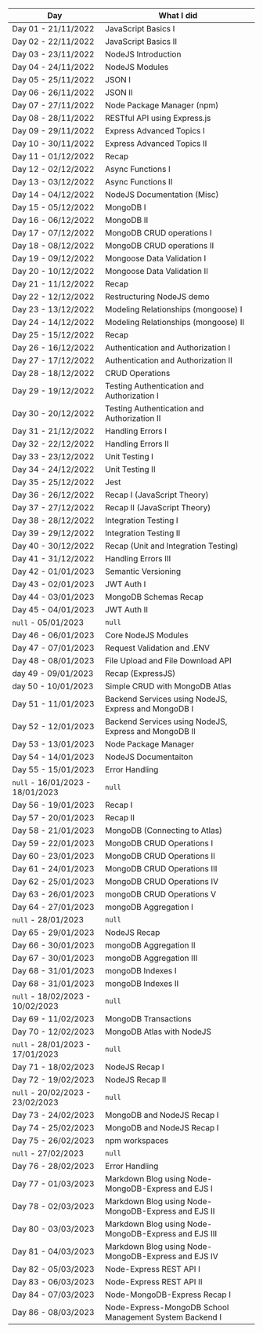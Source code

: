 | Day                              | What I did                                              |
| -------------------------------- | ------------------------------------------------------- |
| Day 01 - 21/11/2022              | JavaScript Basics I                                     |
| Day 02 - 22/11/2022              | JavaScript Basics II                                    |
| Day 03 - 23/11/2022              | NodeJS Introduction                                     |
| Day 04 - 24/11/2022              | NodeJS Modules                                          |
| Day 05 - 25/11/2022              | JSON I                                                  |
| Day 06 - 26/11/2022              | JSON II                                                 |
| Day 07 - 27/11/2022              | Node Package Manager (npm)                              |
| Day 08 - 28/11/2022              | RESTful API using Express.js                            |
| Day 09 - 29/11/2022              | Express Advanced Topics I                               |
| Day 10 - 30/11/2022              | Express Advanced Topics II                              |
| Day 11 - 01/12/2022              | Recap                                                   |
| Day 12 - 02/12/2022              | Async Functions I                                       |
| Day 13 - 03/12/2022              | Async Functions II                                      |
| Day 14 - 04/12/2022              | NodeJS Documentation (Misc)                             |
| Day 15 - 05/12/2022              | MongoDB I                                               |
| Day 16 - 06/12/2022              | MongoDB II                                              |
| Day 17 - 07/12/2022              | MongoDB CRUD operations I                               |
| Day 18 - 08/12/2022              | MongoDB CRUD operations II                              |
| Day 19 - 09/12/2022              | Mongoose Data Validation I                              |
| Day 20 - 10/12/2022              | Mongoose Data Validation II                             |
| Day 21 - 11/12/2022              | Recap                                                   |
| Day 22 - 12/12/2022              | Restructuring NodeJS demo                               |
| Day 23 - 13/12/2022              | Modeling Relationships (mongoose) I                     |
| Day 24 - 14/12/2022              | Modeling Relationships (mongoose) II                    |
| Day 25 - 15/12/2022              | Recap                                                   |
| Day 26 - 16/12/2022              | Authentication and Authorization I                      |
| Day 27 - 17/12/2022              | Authentication and Authorization II                     |
| Day 28 - 18/12/2022              | CRUD Operations                                         |
| Day 29 - 19/12/2022              | Testing Authentication and Authorization I              |
| Day 30 - 20/12/2022              | Testing Authentication and Authorization II             |
| Day 31 - 21/12/2022              | Handling Errors I                                       |
| Day 32 - 22/12/2022              | Handling Errors II                                      |
| Day 33 - 23/12/2022              | Unit Testing I                                          |
| Day 34 - 24/12/2022              | Unit Testing II                                         |
| Day 35 - 25/12/2022              | Jest                                                    |
| Day 36 - 26/12/2022              | Recap I (JavaScript Theory)                             |
| Day 37 - 27/12/2022              | Recap II (JavaScript Theory)                            |
| Day 38 - 28/12/2022              | Integration Testing I                                   |
| Day 39 - 29/12/2022              | Integration Testing II                                  |
| Day 40 - 30/12/2022              | Recap (Unit and Integration Testing)                    |
| Day 41 - 31/12/2022              | Handling Errors III                                     |
| Day 42 - 01/01/2023              | Semantic Versioning                                     |
| Day 43 - 02/01/2023              | JWT Auth I                                              |
| Day 44 - 03/01/2023              | MongoDB Schemas Recap                                   |
| Day 45 - 04/01/2023              | JWT Auth II                                             |
| `null` - 05/01/2023              | `null`                                                  |
| Day 46 - 06/01/2023              | Core NodeJS Modules                                     |
| Day 47 - 07/01/2023              | Request Validation and .ENV                             |
| Day 48 - 08/01/2023              | File Upload and File Download API                       |
| day 49 - 09/01/2023              | Recap (ExpressJS)                                       |
| day 50 - 10/01/2023              | Simple CRUD with MongoDB Atlas                          |
| Day 51 - 11/01/2023              | Backend Services using NodeJS, Express and MongoDB I    |
| Day 52 - 12/01/2023              | Backend Services using NodeJS, Express and MongoDB II   |
| Day 53 - 13/01/2023              | Node Package Manager                                    |
| Day 54 - 14/01/2023              | NodeJS Documentaiton                                    |
| Day 55 - 15/01/2023              | Error Handling                                          |
| `null` - 16/01/2023 - 18/01/2023 | `null`                                                  |
| Day 56 - 19/01/2023              | Recap I                                                 |
| Day 57 - 20/01/2023              | Recap II                                                |
| Day 58 - 21/01/2023              | MongoDB (Connecting to Atlas)                           |
| Day 59 - 22/01/2023              | MongoDB CRUD Operations I                               |
| Day 60 - 23/01/2023              | MongoDB CRUD Operations II                              |
| Day 61 - 24/01/2023              | MongoDB CRUD Operations III                             |
| Day 62 - 25/01/2023              | MongoDB CRUD Operations IV                              |
| Day 63 - 26/01/2023              | mongoDB CRUD Operations V                               |
| Day 64 - 27/01/2023              | mongoDB Aggregation I                                   |
| `null` - 28/01/2023              | `null`                                                  |
| Day 65 - 29/01/2023              | NodeJS Recap                                            |
| Day 66 - 30/01/2023              | mongoDB Aggregation II                                  |
| Day 67 - 30/01/2023              | mongoDB Aggregation III                                 |
| Day 68 - 31/01/2023              | mongoDB Indexes I                                       |
| Day 68 - 31/01/2023              | mongoDB Indexes II                                      |
| `null` - 18/02/2023 - 10/02/2023 | `null`                                                  |
| Day 69 - 11/02/2023              | MongoDB Transactions                                    |
| Day 70 - 12/02/2023              | MongoDB Atlas with NodeJS                               |
| `null` - 28/01/2023 - 17/01/2023 | `null`                                                  |
| Day 71 - 18/02/2023              | NodeJS Recap I                                          |
| Day 72 - 19/02/2023              | NodeJS Recap II                                         |
| `null` - 20/02/2023 - 23/02/2023 | `null`                                                  |
| Day 73 - 24/02/2023              | MongoDB and NodeJS Recap I                              |
| Day 74 - 25/02/2023              | MongoDB and NodeJS Recap I                              |
| Day 75 - 26/02/2023              | npm workspaces                                          |
| `null` - 27/02/2023              | `null`                                                  |
| Day 76 - 28/02/2023              | Error Handling                                          |
| Day 77 - 01/03/2023              | Markdown Blog using Node-MongoDB-Express and EJS I      |
| Day 78 - 02/03/2023              | Markdown Blog using Node-MongoDB-Express and EJS II     |
| Day 80 - 03/03/2023              | Markdown Blog using Node-MongoDB-Express and EJS III    |
| Day 81 - 04/03/2023              | Markdown Blog using Node-MongoDB-Express and EJS IV     |
| Day 82 - 05/03/2023              | Node-Express REST API I                                 |
| Day 83 - 06/03/2023              | Node-Express REST API II                                |
| Day 84 - 07/03/2023              | Node-MongoDB-Express Recap I                            |
| Day 86 - 08/03/2023              | Node-Express-MongoDB School Management System Backend I |
